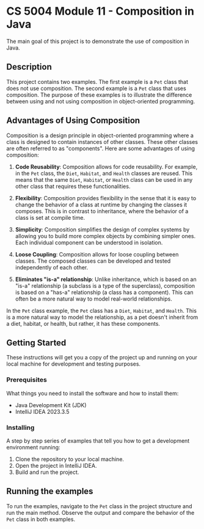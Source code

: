 # CS 5004 Module 11 - Composition in Java

The main goal of this project is to demonstrate the use of composition in Java.

## Description

This project contains two examples. The first example is a `Pet` class that does not use composition. The second example is a `Pet` class that uses composition. The purpose of these examples is to illustrate the difference between using and not using composition in object-oriented programming.

## Advantages of Using Composition

Composition is a design principle in object-oriented programming where a class is designed to contain instances of other classes. These other classes are often referred to as "components". Here are some advantages of using composition:

1. **Code Reusability**: Composition allows for code reusability. For example, in the `Pet` class, the `Diet`, `Habitat`, and `Health` classes are reused. This means that the same `Diet`, `Habitat`, or `Health` class can be used in any other class that requires these functionalities.

2. **Flexibility**: Composition provides flexibility in the sense that it is easy to change the behavior of a class at runtime by changing the classes it composes. This is in contrast to inheritance, where the behavior of a class is set at compile time.

3. **Simplicity**: Composition simplifies the design of complex systems by allowing you to build more complex objects by combining simpler ones. Each individual component can be understood in isolation.

4. **Loose Coupling**: Composition allows for loose coupling between classes. The composed classes can be developed and tested independently of each other.

5. **Eliminates "is-a" relationship**: Unlike inheritance, which is based on an "is-a" relationship (a subclass is a type of the superclass), composition is based on a "has-a" relationship (a class has a component). This can often be a more natural way to model real-world relationships.

In the `Pet` class example, the `Pet` class has a `Diet`, `Habitat`, and `Health`. This is a more natural way to model the relationship, as a pet doesn't inherit from a diet, habitat, or health, but rather, it has these components.

## Getting Started

These instructions will get you a copy of the project up and running on your local machine for development and testing purposes.

### Prerequisites

What things you need to install the software and how to install them:

- Java Development Kit (JDK)
- IntelliJ IDEA 2023.3.5

### Installing

A step by step series of examples that tell you how to get a development environment running:

1. Clone the repository to your local machine.
2. Open the project in IntelliJ IDEA.
3. Build and run the project.

## Running the examples

To run the examples, navigate to the `Pet` class in the project structure and run the main method. Observe the output and compare the behavior of the `Pet` class in both examples.